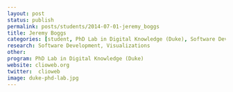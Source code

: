 ```yaml
---
layout: post
status: publish
permalink: posts/students/2014-07-01-jeremy_boggs
title: Jeremy Boggs
categories: [student, PhD Lab in Digital Knowledge (Duke), Software Development, Visualizations]
research: Software Development, Visualizations
other: 
program: PhD Lab in Digital Knowledge (Duke)
website: clioweb.org
twitter:  clioweb
image: duke-phd-lab.jpg
---
```


